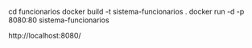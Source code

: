 cd funcionarios
docker build -t sistema-funcionarios .
docker run -d -p 8080:80 sistema-funcionarios

http://localhost:8080/